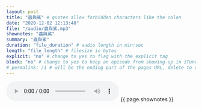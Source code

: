 ```yaml
---
layout: post
title: "蟲與鯊" # quotes allow forbidden characters like the colon
date: "2020-12-02 12:13:48"
file: "/audio/蟲與鯊.mp3"
shownotes: "蟲與鯊"
summary: "蟲與鯊"
duration: "file_duration" # audio length in min:sec
length: "file_length" # filesize in bytes
explicit: "no" # change to yes to flag with the explicit tag
block: "no" # change to yes to keep an episode from showing up in iTunes
# permalink: /1 # will be the ending part of the pages URL, delete to default to the title
---
```


<audio controls>
<source src="{{site.url}}{{site.baseurl}}{{ page.file }}" type="audio/x-mp3">
Your browser does not support the audio element.
</audio>
{{ page.shownotes }}
